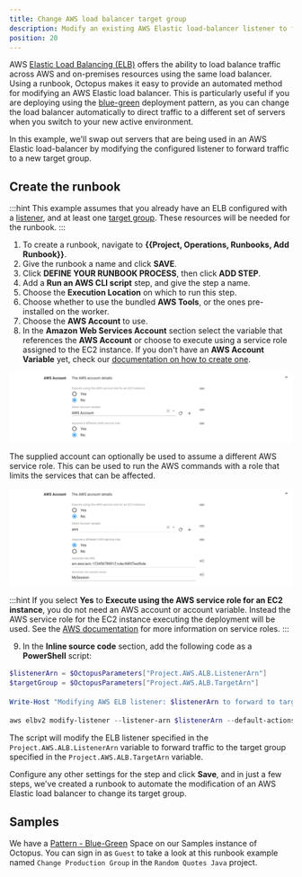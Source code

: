 ```yaml
---
title: Change AWS load balancer target group
description: Modify an existing AWS Elastic load-balancer listener to forward traffic to a different target group with a runbook
position: 20
---
```


AWS [Elastic Load Balancing (ELB)](https://aws.amazon.com/elasticloadbalancing/) offers the ability to load balance traffic across AWS and on-premises resources using the same load balancer.  Using a runbook, Octopus makes it easy to provide an automated method for modifying an AWS Elastic load balancer. This is particularly useful if you are deploying using the [blue-green](/docs/deployment-patterns/blue-green-deployments/index.md) deployment pattern, as you can change the load balancer automatically to direct traffic to a different set of servers when you switch to your new active environment.

In this example, we'll swap out servers that are being used in an AWS Elastic load-balancer by modifying the configured listener to forward traffic to a new target group.

## Create the runbook

:::hint
This example assumes that you already have an ELB configured with a [listener](https://docs.aws.amazon.com/elasticloadbalancing/latest/application/load-balancer-listeners.html), and at least one [target group](https://docs.aws.amazon.com/elasticloadbalancing/latest/application/load-balancer-target-groups.html). These resources will be needed for the runbook.
:::

1. To create a runbook, navigate to **{{Project, Operations, Runbooks, Add Runbook}}**.
1. Give the runbook a name and click **SAVE**.
1. Click **DEFINE YOUR RUNBOOK PROCESS**, then click **ADD STEP**.
1. Add a **Run an AWS CLI script** step, and give the step a name.
1. Choose the **Execution Location** on which to run this step.
1. Choose whether to use the bundled **AWS Tools**, or the ones pre-installed on the worker.
1. Choose the **AWS Account** to use.
1. In the **Amazon Web Services Account** section select the variable that references the **AWS Account** or choose to execute using a service role assigned to the EC2 instance. If you don't have an **AWS Account Variable** yet, check our [documentation on how to create one](/docs/projects/variables/aws-account-variables.md).

![AWS Account](images/step-aws-account.png "width=500")

The supplied account can optionally be used to assume a different AWS service role. This can be used to run the AWS commands with a role that limits the services that can be affected.

![AWS Role](images/step-aws-role.png "width=500")

:::hint
If you select **Yes** to **Execute using the AWS service  role for an EC2 instance**, you do not need an AWS account or account variable. Instead the AWS service role for the EC2 instance executing the deployment will be used. See the [AWS documentation](https://g.octopushq.com/AwsDocsRolesTermsAndConcepts) for more information on service roles.
:::
  
9. In the **Inline source code** section, add the following code as a **PowerShell** script:

```powershell
$listenerArn = $OctopusParameters["Project.AWS.ALB.ListenerArn"]
$targetGroup = $OctopusParameters["Project.AWS.ALB.TargetArn"]

Write-Host "Modifying AWS ELB listener: $listenerArn to forward to targetGroup: $targetGroup"

aws elbv2 modify-listener --listener-arn $listenerArn --default-actions Type=forward,TargetGroupArn=$targetGroup
```

The script will modify the ELB listener specified in the `Project.AWS.ALB.ListenerArn` variable to forward traffic to the target group specified in the `Project.AWS.ALB.TargetArn` variable.

Configure any other settings for the step and click **Save**, and in just a few steps, we've created a runbook to automate the modification of an AWS Elastic load balancer to change its target group.

## Samples

We have a [Pattern - Blue-Green](https://g.octopushq.com/PatternBlueGreenSamplesSpace) Space on our Samples instance of Octopus. You can sign in as `Guest` to take a look at this runbook example named `Change Production Group` in the `Random Quotes Java` project.